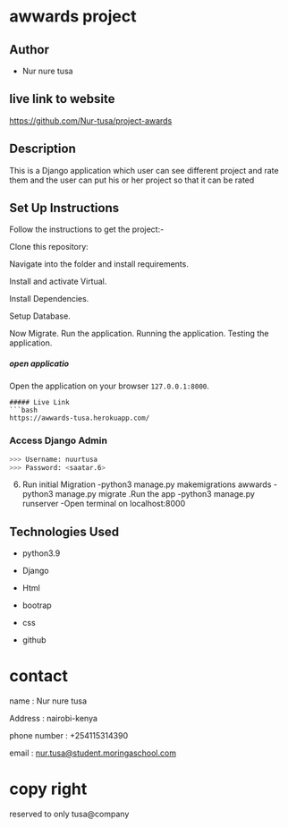 # awwards project

## Author
* Nur nure tusa

## live link to website
https://github.com/Nur-tusa/project-awards

## Description
This is a Django application which user can see different project and rate them and the user can put his or her project so that it can be rated


## Set Up Instructions

Follow the instructions to get the project:-

Clone this repository:


Navigate into the folder and install requirements.

Install and activate Virtual.

Install Dependencies.

Setup Database.

Now Migrate.
Run the application.
Running the application.
Testing the application.
##### open applicatio

Open the application on your browser `127.0.0.1:8000`.  


```
##### Live Link
```bash
https://awwards-tusa.herokuapp.com/
```
  
### Access Django Admin
```bash
>>> Username: nuurtusa
>>> Password: <saatar.6>
```
6.  Run initial Migration 
    -python3 manage.py makemigrations awwards 
    -python3 manage.py migrate .Run the app 
    -python3 manage.py runserver 
    -Open terminal on localhost:8000


## Technologies Used
* python3.9

* Django

* Html

* bootrap

* css

* github

# contact
  name : Nur nure tusa

  Address : nairobi-kenya

  phone number : +254115314390

  email : nur.tusa@student.moringaschool.com

  # copy right
  reserved to only tusa@company

